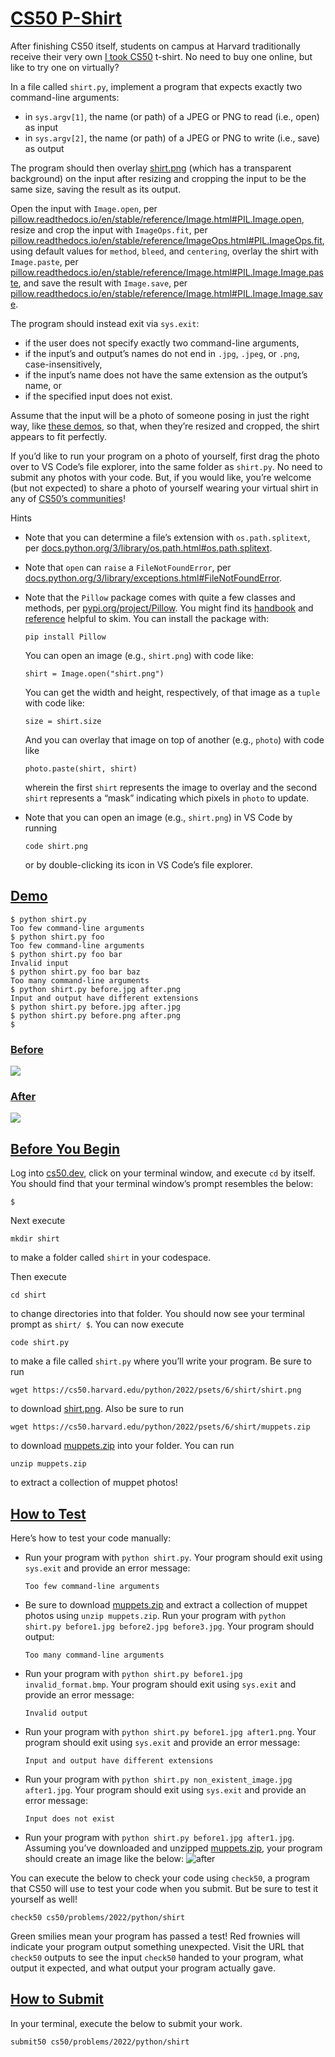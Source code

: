# [CS50 P-Shirt](#cs50-p-shirt)

After finishing CS50 itself, students on campus at Harvard traditionally
receive their very own [I took
CS50](https://cs50.harvardshop.com/collections/print/products/i-took-cs50-unisex-t-shirt)
t-shirt. No need to buy one online, but like to try one on virtually?

In a file called `shirt.py`, implement a program that expects exactly
two command-line arguments:

- in `sys.argv[1]`, the name (or path) of a
    JPEG or PNG to read (i.e., open) as input
- in `sys.argv[2]`, the name (or path) of a
    JPEG or PNG to write (i.e., save) as output

The program should then overlay [shirt.png](shirt.png) (which has a
transparent background) on the input after resizing and cropping the
input to be the same size, saving the result as its output.

Open the input with `Image.open`, per
[pillow.readthedocs.io/en/stable/reference/Image.html#PIL.Image.open](https://pillow.readthedocs.io/en/stable/reference/Image.html#PIL.Image.open),
resize and crop the input with `ImageOps.fit`, per
[pillow.readthedocs.io/en/stable/reference/ImageOps.html#PIL.ImageOps.fit](https://pillow.readthedocs.io/en/stable/reference/ImageOps.html#PIL.ImageOps.fit),
using default values for `method`, `bleed`, and `centering`, overlay the
shirt with `Image.paste`, per
[pillow.readthedocs.io/en/stable/reference/Image.html#PIL.Image.Image.paste](https://pillow.readthedocs.io/en/stable/reference/Image.html#PIL.Image.Image.paste),
and save the result with `Image.save`, per
[pillow.readthedocs.io/en/stable/reference/Image.html#PIL.Image.Image.save](https://pillow.readthedocs.io/en/stable/reference/Image.html#PIL.Image.Image.save).

The program should instead exit via `sys.exit`:

- if the user does not specify exactly two
    command-line arguments,
- if the input’s and output’s names do not
    end in `.jpg`, `.jpeg`, or `.png`, case-insensitively,
- if the input’s name does not have the
    same extension as the output’s name, or
- if the specified input does not exist.

Assume that the input will be a photo of someone posing in just the
right way, like [these demos](#demos), so that, when they’re resized and
cropped, the shirt appears to fit perfectly.

If you’d like to run your program on a photo of yourself, first drag the
photo over to VS Code’s file explorer, into the same folder as
`shirt.py`. No need to submit any photos with your code. But, if you
would like, you’re welcome (but not expected) to share a photo of
yourself wearing your virtual shirt in any of [CS50’s
communities](https://cs50.harvard.edu/python/communities)!

Hints

- Note that you can determine a file’s
    extension with `os.path.splitext`, per
    [docs.python.org/3/library/os.path.html#os.path.splitext](https://docs.python.org/3/library/os.path.html#os.path.splitext).

- Note that `open` can `raise` a
    `FileNotFoundError`, per
    [docs.python.org/3/library/exceptions.html#FileNotFoundError](https://docs.python.org/3/library/exceptions.html#FileNotFoundError).

- Note that the `Pillow` package comes with
    quite a few classes and methods, per
    [pypi.org/project/Pillow](https://pypi.org/project/Pillow/). You
    might find its
    [handbook](https://pillow.readthedocs.io/en/stable/handbook/) and
    [reference](https://pillow.readthedocs.io/en/stable/reference/)
    helpful to skim. You can install the package with:

    ``` highlight
    pip install Pillow
    ```

    You can open an image (e.g., `shirt.png`) with code like:

    ``` highlight
    shirt = Image.open("shirt.png")
    ```

    You can get the width and height, respectively, of that image as a
    `tuple` with code like:

    ``` highlight
    size = shirt.size
    ```

    And you can overlay that image on top of another (e.g., `photo`)
    with code like

    ``` highlight
    photo.paste(shirt, shirt)
    ```

    wherein the first `shirt` represents the image to overlay and the
    second `shirt` represents a “mask” indicating which pixels in
    `photo` to update.

- Note that you can open an image (e.g.,
    `shirt.png`) in VS Code by running

    ``` highlight
    code shirt.png
    ```

    or by double-clicking its icon in VS Code’s file explorer.

## [Demo](#demo)

``` highlight
$ python shirt.py
Too few command-line arguments
$ python shirt.py foo
Too few command-line arguments
$ python shirt.py foo bar
Invalid input
$ python shirt.py foo bar baz
Too many command-line arguments
$ python shirt.py before.jpg after.png
Input and output have different extensions
$ python shirt.py before.jpg after.jpg
$ python shirt.py before.png after.png
$
```

### [Before](#demos)

![](_before.png)

### [After](#after)

![](_after.png)

## [Before You Begin](#before-you-begin)

Log into [cs50.dev](https://cs50.dev/), click on your terminal window,
and execute `cd` by itself. You should find that your terminal window’s
prompt resembles the below:

``` highlight
$
```

Next execute

``` highlight
mkdir shirt
```

to make a folder called `shirt` in your codespace.

Then execute

``` highlight
cd shirt
```

to change directories into that folder. You should now see your terminal
prompt as `shirt/ $`. You can now execute

``` highlight
code shirt.py
```

to make a file called `shirt.py` where you’ll write your program. Be
sure to run

``` highlight
wget https://cs50.harvard.edu/python/2022/psets/6/shirt/shirt.png
```

to download [shirt.png](shirt.png). Also be sure to run

``` highlight
wget https://cs50.harvard.edu/python/2022/psets/6/shirt/muppets.zip
```

to download [muppets.zip](muppets.zip) into your folder. You can run

``` highlight
unzip muppets.zip
```

to extract a collection of muppet photos!

## [How to Test](#how-to-test)

Here’s how to test your code manually:

- Run your program with `python shirt.py`.
    Your program should exit using `sys.exit` and provide an error
    message:

    ``` highlight
    Too few command-line arguments
    ```

- Be sure to download
    [muppets.zip](muppets.zip) and extract a collection of muppet photos
    using `unzip muppets.zip`. Run your program with
    `python shirt.py before1.jpg before2.jpg before3.jpg`. Your program
    should output:

    ``` highlight
    Too many command-line arguments
    ```

- Run your program with
    `python shirt.py before1.jpg invalid_format.bmp`. Your program
    should exit using `sys.exit` and provide an error message:

    ``` highlight
    Invalid output
    ```

- Run your program with
    `python shirt.py before1.jpg after1.png`. Your program should exit
    using `sys.exit` and provide an error message:

    ``` highlight
    Input and output have different extensions
    ```

- Run your program with
    `python shirt.py non_existent_image.jpg after1.jpg`. Your program
    should exit using `sys.exit` and provide an error message:

    ``` highlight
    Input does not exist
    ```

- Run your program with
    `python shirt.py before1.jpg after1.jpg`. Assuming you’ve downloaded
    and unzipped [muppets.zip](muppets.zip), your program should create
    an image like the below:
    <img src="after1.jpg" class="w-25" alt="after" />

You can execute the below to check your code using `check50`, a program
that CS50 will use to test your code when you submit. But be sure to
test it yourself as well!

``` highlight
check50 cs50/problems/2022/python/shirt
```

Green smilies mean your program has passed a test! Red frownies will
indicate your program output something unexpected. Visit the URL that
`check50` outputs to see the input `check50` handed to your program,
what output it expected, and what output your program actually gave.

## [How to Submit](#how-to-submit)

In your terminal, execute the below to submit your work.

``` highlight
submit50 cs50/problems/2022/python/shirt
```
